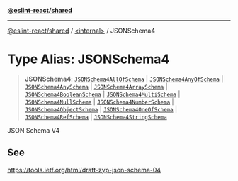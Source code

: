 [**@eslint-react/shared**](../../README.md)

***

[@eslint-react/shared](../../README.md) / [\<internal\>](../README.md) / JSONSchema4

# Type Alias: JSONSchema4

> **JSONSchema4**: [`JSONSchema4AllOfSchema`](../interfaces/JSONSchema4AllOfSchema.md) \| [`JSONSchema4AnyOfSchema`](../interfaces/JSONSchema4AnyOfSchema.md) \| [`JSONSchema4AnySchema`](../interfaces/JSONSchema4AnySchema.md) \| [`JSONSchema4ArraySchema`](../interfaces/JSONSchema4ArraySchema.md) \| [`JSONSchema4BooleanSchema`](../interfaces/JSONSchema4BooleanSchema.md) \| [`JSONSchema4MultiSchema`](../interfaces/JSONSchema4MultiSchema.md) \| [`JSONSchema4NullSchema`](../interfaces/JSONSchema4NullSchema.md) \| [`JSONSchema4NumberSchema`](../interfaces/JSONSchema4NumberSchema.md) \| [`JSONSchema4ObjectSchema`](../interfaces/JSONSchema4ObjectSchema.md) \| [`JSONSchema4OneOfSchema`](../interfaces/JSONSchema4OneOfSchema.md) \| [`JSONSchema4RefSchema`](../interfaces/JSONSchema4RefSchema.md) \| [`JSONSchema4StringSchema`](../interfaces/JSONSchema4StringSchema.md)

JSON Schema V4

## See

https://tools.ietf.org/html/draft-zyp-json-schema-04
